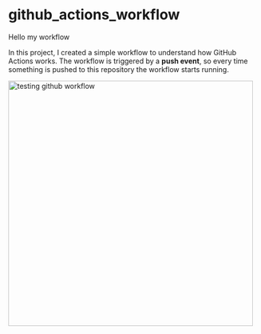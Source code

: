 # github_actions_workflow

Hello my workflow


In this project, I created a simple workflow to understand how GitHub Actions works.
The workflow is triggered by a **push event**, so every time something is pushed to this repository  the workflow starts running.

<img width="490" alt="testing github workflow" src="https://github.com/user-attachments/assets/619f23b3-fe37-4a77-bdd3-4872b01d0823">
